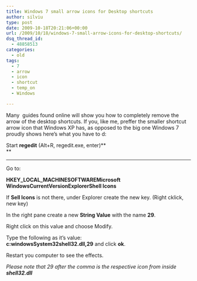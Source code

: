 ```yaml
---
title: Windows 7 small arrow icons for Desktop shortcuts
author: silviu
type: post
date: 2009-10-18T20:21:06+00:00
url: /2009/10/18/windows-7-small-arrow-icons-for-desktop-shortcuts/
dsq_thread_id:
  - 48858513
categories:
  - old
tags:
  - 7
  - arrow
  - icon
  - shortcut
  - temp_on
  - Windows

---
```

Many  guides found online will show you how to completely remove the arrow of the desktop shortcuts. If you, like me, preffer the smaller shortcut arrow icon that Windows XP has, as opposed to the big one Windows 7 proudly shows here&#8217;s what you have to d:

Start  **regedit** (Alt+R, regedit.exe, enter)**  
** 

 ****  
Go to:

 **HKEY\_LOCAL\_MACHINESOFTWAREMicrosoft WindowsCurrentVersionExplorerShell Icons** 

If  **Sell Icons** is not there, under Explorer create the new key. (Right cklick, new key)

In the right pane create a new **String Value** with the name **29**.

Right click on this value and choose Modify.

Type the following as it&#8217;s value:  
**c:windowsSystem32shell32.dll,29** and click **ok**.

Restart you computer to see the effects.

_Please note that 29 after the comma is the respective icon from inside **shell32.dll**_